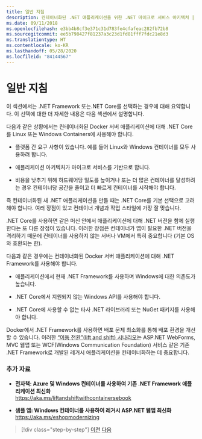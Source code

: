 ```yaml
---
title: 일반 지침
description: 컨테이너화된 .NET 애플리케이션을 위한 .NET 마이크로 서비스 아키텍처 | 일반 지침
ms.date: 09/11/2018
ms.openlocfilehash: e3bb4b8cf3e371c31d783fe4cfafeac282fb72b8
ms.sourcegitcommit: ee5b798427f81237a3c23d1fd81fff7fdc21e8d3
ms.translationtype: HT
ms.contentlocale: ko-KR
ms.lasthandoff: 05/28/2020
ms.locfileid: "84144567"
---
```

# <a name="general-guidance"></a>일반 지침

이 섹션에서는 .NET Framework 또는.NET Core를 선택하는 경우에 대해 요약합니다. 이 선택에 대한 더 자세한 내용은 다음 섹션에서 설명합니다.

다음과 같은 상황에서는 컨테이너화된 Docker 서버 애플리케이션에 대해 .NET Core를 Linux 또는 Windows Containers에 사용해야 합니다.

- 플랫폼 간 요구 사항이 있습니다. 예를 들어 Linux와 Windows 컨테이너를 모두 사용하려 합니다.

- 애플리케이션 아키텍처가 마이크로 서비스를 기반으로 합니다.

- 비용을 낮추기 위해 하드웨어당 밀도를 높이거나 또는 더 많은 컨테이너를 달성하려는 경우 컨테이너당 공간을 줄이고 더 빠르게 컨테이너를 시작해야 합니다.

즉 컨테이너화된 새 .NET 애플리케이션을 만들 때는 .NET Core를 기본 선택으로 고려해야 합니다. 여러 장점이 있고 컨테이너 개념과 작업 스타일에 가장 잘 맞습니다.

.NET Core를 사용하면 같은 머신 안에서 애플리케이션에 대해 .NET 버전을 함께 실행한다는 또 다른 장점이 있습니다. 이러한 장점은 컨테이너가 앱이 필요한 .NET 버전을 격리하기 때문에 컨테이너를 사용하지 않는 서버나 VM에서 특히 중요합니다 (기본 OS와 호환되는 한).

다음과 같은 경우에는 컨테이너화된 Docker 서버 애플리케이션에 대해 .NET Framework를 사용해야 합니다.

- 애플리케이션에서 현재 .NET Framework를 사용하며 Windows에 대한 의존도가 높습니다.

- .NET Core에서 지원되지 않는 Windows API를 사용해야 합니다.

- .NET Core에 사용할 수 없는 타사 .NET 라이브러리 또는 NuGet 패키지를 사용해야 합니다.

Docker에서 .NET Framework를 사용하면 배포 문제 최소화를 통해 배포 환경을 개선할 수 있습니다. 이러한 [“이동 전환”(lift and shift) 시나리오](https://aka.ms/liftandshiftwithcontainersebook)는 ASP.NET WebForms, MVC 웹앱 또는 WCF(Windows Communication Foundation) 서비스 같은 기존 .NET Framework로 개발된 레거시 애플리케이션을 컨테이너화하는 데 중요합니다.

### <a name="additional-resources"></a>추가 자료

- **전자책: Azure 및 Windows 컨테이너를 사용하여 기존 .NET Framework 애플리케이션 최신화**  
    <https://aka.ms/liftandshiftwithcontainersebook>

- **샘플 앱: Windows 컨테이너를 사용하여 레거시 ASP.NET 웹앱 최신화**  
    <https://aka.ms/eshopmodernizing>

>[!div class="step-by-step"]
>[이전](index.md)
>[다음](net-core-container-scenarios.md)
